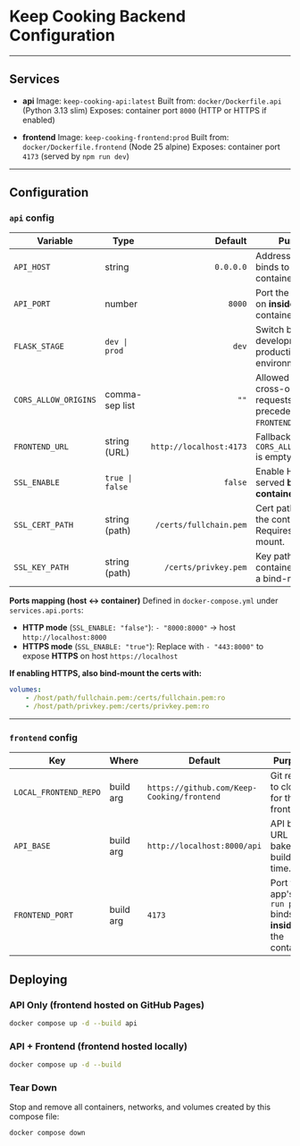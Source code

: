 # Keep Cooking Backend Configuration

---

## Services

* **api**
  Image: `keep-cooking-api:latest`
  Built from: `docker/Dockerfile.api` (Python 3.13 slim)
  Exposes: container port `8000` (HTTP or HTTPS if enabled)

* **frontend**
  Image: `keep-cooking-frontend:prod`
  Built from: `docker/Dockerfile.frontend` (Node 25 alpine)
  Exposes: container port `4173` (served by `npm run dev`)

---

## Configuration

### `api` config

| Variable             | Type            |                 Default | Purpose                                                                                 |
| -------------------- | --------------- | ----------------------: | --------------------------------------------------------------------------------------- |
| `API_HOST`           | string          |               `0.0.0.0` | Address the API binds to in the container.                                              |
| `API_PORT`           | number          |                  `8000` | Port the API listens on **inside** the container.                                       |
| `FLASK_STAGE`        | `dev \| prod`   |                  `dev` | Switch between development and production environments.                        |
| `CORS_ALLOW_ORIGINS` | comma-sep list  |                    `""` | Allowed origins for cross-origin requests. Takes precedence over `FRONTEND_URL` if set. |
| `FRONTEND_URL`       | string (URL)    | `http://localhost:4173` | Fallback origin if `CORS_ALLOW_ORIGINS` is empty.                                       |
| `SSL_ENABLE`         | `true \| false` |                 `false` | Enable HTTPS served **by the api container itself**.                                    |
| `SSL_CERT_PATH`      | string (path)   |  `/certs/fullchain.pem` | Cert path **inside** the container. Requires a bind-mount.                              |
| `SSL_KEY_PATH`       | string (path)   |    `/certs/privkey.pem` | Key path **inside** the container. Requires a bind-mount.                               |

**Ports mapping (host ↔ container)**
Defined in `docker-compose.yml` under `services.api.ports`:

* **HTTP mode** (`SSL_ENABLE: "false"`):
  `- "8000:8000"` → host `http://localhost:8000`
* **HTTPS mode** (`SSL_ENABLE: "true"`):
  Replace with `- "443:8000"` to expose **HTTPS** on host `https://localhost`

**If enabling HTTPS, also bind-mount the certs with:**
```yaml
volumes:
    - /host/path/fullchain.pem:/certs/fullchain.pem:ro
    - /host/path/privkey.pem:/certs/privkey.pem:ro
```
---

### `frontend` config

| Key                   | Where     | Default                                    | Purpose                                                                   |
| --------------------- | --------- | ------------------------------------------ | ------------------------------------------------------------------------- |
| `LOCAL_FRONTEND_REPO` | build arg | `https://github.com/Keep-Cooking/frontend` | Git repo to clone for the frontend.                                            |
| `API_BASE`       | build arg | `http://localhost:8000/api`                | API base URL baked at build time. |
| `FRONTEND_PORT`       | build arg       | `4173`                                     | Port the app's `npm run prod` binds to **inside** the container.          |

## Deploying

### API Only (frontend hosted on GitHub Pages)

```bash
docker compose up -d --build api
```

### API + Frontend (frontend hosted locally)

```bash
docker compose up -d --build
```

### Tear Down

Stop and remove all containers, networks, and volumes created by this compose file:

```bash
docker compose down
```
